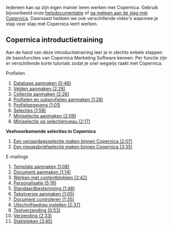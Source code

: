 Iedereen kan op zijn eigen manier leren werken met Copernica. Gebruik
bijvoorbeeld onze
[helpdocumentatie](http://www.copernica.com/nl/ondersteuning/helpdocumentatie)
of [ga meteen aan de slag met
Copernica](http://www.copernica.com/nl/copernica-proberen). Daarnaast
hebben we ook verschillende video's waarmee je stap voor stap met
Copernica leert werken.

Copernica introductietraining
-----------------------------

Aan de hand van deze introductietraining leer je in slechts enkele
stappen de basisfuncties van Copernica Marketing Software kennen. Per
functie zijn er verschillende korte tutorials zodat je snel wegwijs
raakt met Copernica.

Profielen

1.  [Database aanmaken (0:46)](./profielen-database-aanmaken.md)
2.  [Velden aanmaken (2:28)](./profielen-velden-aanmaken.md)
3.  [Collectie aanmaken (2:26)](./profielen-collectie-aanmaken.md)
4.  [Profielen en subprofielen aanmaken (1:28)](./profielen-profielen-en-subprofielen-aanmaken.md)
5.  [Profielgegevens (1:01)](./profielen-profielgegevens.md)
6.  [Selecties (1:58)](./profielen-selecties.md)
7.  [Miniselectie aanmaken (2:09)](./profielen-miniselectie-aanmaken.md)
8.  [Miniselectie op selectieniveau (2:17)](./profielen-miniselectie-op-selectieniveau.md)

**Veelvoorkomende selecties in Copernica**

1.  [Een verjaardagsselectie maken binnen Copernica (2:07)](http://www.copernica.com/nl/ondersteuning/een-verjaardagselectie-maken.md)
2.  [Een nieuwsbriefselectie maken binnen Copernica (3:35)](http://www.copernica.com/nl/ondersteuning/nieuwsbrief-selectie-maken.md)

E-mailings

1.  [Template aanmaken (1:08)](./e-mailings-template-aanmaken.md)
2.  [Document aanmaken (1:14)](./e-mailings-document-aanmaken.md)
3.  [Werken met contentblokken (2:42)](./e-mailings-werken-met-contentblokken.md)
4.  [Personalisatie (5:19)](./e-mailings-personalisatie.md)
5.  [Standaardbestemming (1:48)](./e-mailings-standaardbestemming.md)
6.  [Tekstversie aanmaken (1:05)](./e-mailings-tekstversie-aanmaken.md)
7.  [Document controleren (1:35)](./e-mailings-document-controleren.md)
8.  [Uitschrijfgedrag instellen (2:37)](./e-mailings-uitschrijfgedrag-instellen.md)
9.  [Testverzending (0:53)](./e-mailings-testverzending.md)
10. [Verzending (2:33)](./e-mailings-verzending.md)
11. [Statistieken (3:45)](./e-mailings-statistieken.md)

